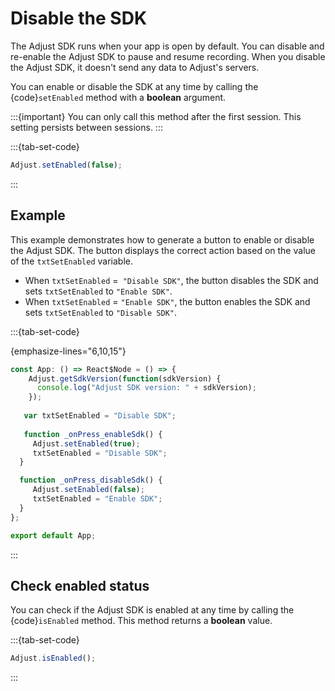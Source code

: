 # Disable the SDK

The Adjust SDK runs when your app is open by default. You can disable and re-enable the Adjust SDK to pause and resume recording. When you disable the Adjust SDK, it doesn't send any data to Adjust's servers.

You can enable or disable the SDK at any time by calling the {code}`setEnabled` method with a **boolean** argument.

:::{important}
You can only call this method after the first session. This setting persists between sessions.
:::

:::{tab-set-code}

```js
Adjust.setEnabled(false);
```

:::

## Example 

This example demonstrates how to generate a button to enable or disable the Adjust SDK. The button displays the correct action based on the value of the `txtSetEnabled` variable.

- When `txtSetEnabled` =` "Disable SDK"`, the button disables the SDK and sets `txtSetEnabled` to `"Enable SDK"`.
- When `txtSetEnabled` = `"Enable SDK"`, the button enables the SDK and sets `txtSetEnabled` to `"Disable SDK"`.

:::{tab-set-code}

{emphasize-lines="6,10,15"}
```js
const App: () => React$Node = () => {
    Adjust.getSdkVersion(function(sdkVersion) {
      console.log("Adjust SDK version: " + sdkVersion);
    });
    
   var txtSetEnabled = "Disable SDK";
    
   function _onPress_enableSdk() {
     Adjust.setEnabled(true);
     txtSetEnabled = "Disable SDK";
  }

  function _onPress_disableSdk() {
     Adjust.setEnabled(false);
     txtSetEnabled = "Enable SDK";
  }
};

export default App;
```

:::

## Check enabled status

You can check if the Adjust SDK is enabled at any time by calling the {code}`isEnabled` method. This method returns a **boolean** value.

:::{tab-set-code}

```js
Adjust.isEnabled();
```

:::
